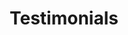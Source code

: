 ---
title: Testimonials
nav_title: Testimonials
template: testimonials
id: 26a4ce21-d768-440d-806b-213918df0ee0
---